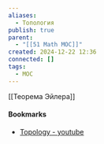 ```yaml
---
aliases:
  - Топология
publish: true
parent:
  - "[[51 Math MOC]]"
created: 2024-12-22 12:36
connected: []
tags:
  - MOC
---
```

 [[Теорема Эйлера]]





#### Bookmarks  
- [Topology - youtube](https://www.youtube.com/playlist?list=PLd8NbPjkXPliJunBhtDNMuFsnZPeHpm-0)
